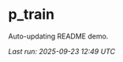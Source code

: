 # p_train

Auto-updating README demo.

<!--START_SECTION:status-->
_Last run: 2025-09-23 12:49 UTC_
<!--END_SECTION:status-->































































































































































































































































































































































































































































































































































































































































































































